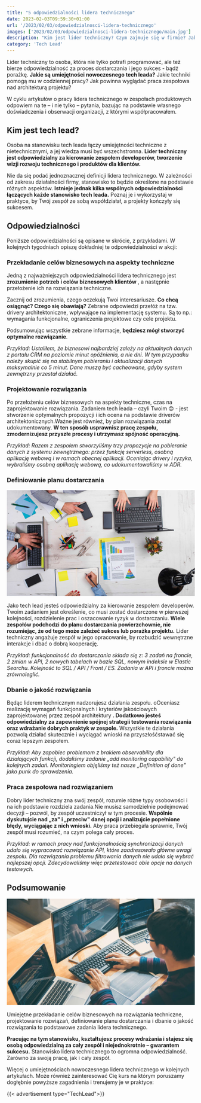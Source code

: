 ```yaml
---
title: "5 odpowiedzialności lidera technicznego"
date: 2023-02-03T09:59:30+01:00
url: '/2023/02/03/odpowiedzialnosci-lidera-technicznego'
images: ['2023/02/03/odpowiedzialnosci-lidera-technicznego/main.jpg']
description: "Kim jest lider techniczny? Czym zajmuje się w firmie? Jakie są główne zadanie tech leada? W tym artykule na to odpowiemy."
category: 'Tech Lead'
---
```


Lider techniczny to osoba, która nie tylko potrafi programować, ale też bierze odpowiedzialność za proces dostarczania i jego sukces - bądź porażkę. **Jakie są umiejętności nowoczesnego tech leada?** Jakie techniki pomogą mu w codziennej pracy? Jak powinna wyglądać praca zespołowa nad architekturą projektu?

W cyklu artykułów o pracy lidera technicznego w zespołach produktowych odpowiem na te – i nie tylko – pytania, bazując na podstawie własnego doświadczenia i obserwacji organizacji, z którymi współpracowałem.

## Kim jest tech lead?

Osoba na stanowisku tech leada łączy umiejętności techniczne z nietechnicznymi, a jej wiedza musi być wszechstronna. **Lider techniczny jest odpowiedzialny za kierowanie zespołem developerów, tworzenie wizji rozwoju technicznego i produktów dla klientów.**

Nie da się podać jednoznacznej definicji lidera technicznego. W zależności od zakresu działalności firmy, stanowisko to będzie określone na podstawie różnych aspektów. 
**Istnieje jednak kilka wspólnych odpowiedzialności łączących każde stanowisko tech leada.** Poznaj je i wykorzystaj w praktyce, by Twój zespół ze sobą współdziałał, a projekty kończyły się sukcesem.

## Odpowiedzialności
Poniższe odpowiedzialności są opisane w skrócie, z przykładami. W kolejnych tygodniach opiszę dokładniej te odpowiedzialności w akcji:

### Przekładanie celów biznesowych na aspekty techniczne

Jedną z najważniejszych odpowiedzialności lidera technicznego jest **zrozumienie potrzeb i celów biznesowych klientów** , a następnie przełożenie ich na rozwiązania techniczne.

Zacznij od zrozumienia, czego oczekują Twoi interesariusze. **Co chcą osiągnąć? Czego się obawiają?** Zebrane odpowiedzi przełóż na tzw. drivery architektoniczne, wpływające na implementację systemu. Są to np.: wymagania funkcjonalne, ograniczenia projektowe czy cele projektu.

Podsumowując wszystkie zebrane informacje, **będziesz mógł stworzyć optymalne rozwiązanie**.

_Przykład: Ustaliłem, że biznesowi najbardziej zależy na aktualnych danych z portalu CRM na poziomie minut opóźnienia, a nie dni. W tym przypadku należy skupić się na stabilnym pobieraniu i aktualizacji danych maksymalnie co 5 minut. Dane muszą być cacheowane, gdyby system zewnętrzny przestał działać._

### Projektowanie rozwiązania

Po przełożeniu celów biznesowych na aspekty techniczne, czas na zaprojektowanie rozwiązania. Zadaniem tech leada – czyli Twoim 😊 - jest stworzenie optymalnych propozycji i ich ocena na podstawie driverów architektonicznych.Ważne jest również, by plan rozwiązania został udokumentowany. **W ten sposób usprawnisz pracę zespołu, zmodernizujesz przyszłe procesy i utrzymasz spójność operacyjną.**

_Przykład: Razem z zespołem stworzyliśmy trzy propozycje na pobieranie danych z systemu zewnętrznego: przez funkcję serverless, osobną aplikację webową i w ramach obecnej aplikacji. Oceniając drivery i ryzyka, wybraliśmy osobną aplikację webową, co udokumentowaliśmy w ADR._

### Definiowanie planu dostarczania

![](leader1.jpg)

Jako tech lead jesteś odpowiedzialny za kierowanie zespołem developerów. Twoim zadaniem jest określenie, co musi zostać dostarczone w pierwszej kolejności, rozdzielenie prac i oszacowanie ryzyk w dostarczaniu. **Wiele zespołów podchodzi do planu dostarczania powierzchownie, nie rozumiejąc, że od tego może zależeć sukces lub porażka projektu.** Lider techniczny angażuje zespół w jego opracowanie, by rozbudzić wewnętrzne interakcje i dbać o dobrą kooperację.

_Przykład: funkcjonalność do dostarczania składa się z: 3 zadań na froncie, 2 zmian w API, 2 nowych tabelach w bazie SQL, nowym indeksie w Elastic Searchu. Kolejność to SQL / API / Front / ES. Zadania w API i froncie można zrównoleglić._


### Dbanie o jakość rozwiązania

Będąc liderem technicznym nadzorujesz działania zespołu. oOceniasz realizację wymagań funkcjonalnych i kryteriów jakościowych zaprojektowanej przez zespół architektury **. Dodatkowo jesteś odpowiedzialny za zapewnienie spójnej strategii testowania rozwiązania oraz wdrażanie dobrych praktyk w zespole.** Wszystkie te działania pozwolą działać skutecznie i wyciągać wnioski na przyszłośćstawać się coraz lepszym zespołem.

_Przykład: Aby zapobiec problemom z brakiem observability dla działających funkcji, dodaliśmy zadanie „add monitoring capability" do kolejnych zadań. Monitoringiem objęliśmy też nasze „Definition of done" jako punk do sprawdzenia._

### Praca zespołowa nad rozwiązaniem

Dobry lider techniczny zna swój zespół, rozumie różne typy osobowości i na ich podstawie rozdziela zadania.Nie musisz samodzielnie podejmować decyzji – pozwól, by zespół uczestniczył w tym procesie. **Wspólnie dyskutujcie nad „za" i „przeciw" danej opcji i analizujcie popełnione błędy, wyciągając z nich wnioski.** Aby praca przebiegała sprawnie, Twój zespół musi rozumieć, na czym polega cały proces.

_Przykład: w ramach pracy nad funkcjonalnością synchronizacji danych udało się wypracować rozwiązanie API, które zaadresowało główne uwagi zespołu. Dla rozwiązania problemu filtrowania danych nie udało się wybrać najlepszej opcji. Zdecydowaliśmy więc przetestować obie opcje na danych testowych._

## Podsumowanie

![](leader2.jpg)

Umiejętne przekładanie celów biznesowych na rozwiązania techniczne, projektowanie rozwiązań, definiowanie planu dostarczania i dbanie o jakość rozwiązania to podstawowe zadania lidera technicznego.

**Pracując na tym stanowisku, kształtujesz procesy wdrażania i stajesz się osobą odpowiedzialną za cały zespół i niejednokrotnie – gwarantem sukcesu.** Stanowisko lidera technicznego to ogromna odpowiedzialność. Zarówno za swoją pracę, jak i cały zespół.

Więcej o umiejętnościach nowoczesnego lidera technicznego w kolejnych artykułach. Może również zainteresować Cię kurs na którym poruszamy dogłębnie powyższe zagadnienia i trenujemy je w praktyce:

{{< advertisement type="TechLead">}}